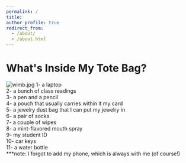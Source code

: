 ```yaml
---
permalink: /
title: 
author_profile: true
redirect_from: 
  - /about/
  - /about.html
---
```

What's Inside My Tote Bag?
======
![wimb.jpg](https://malkry04.github.io/mahraalkhouri.github.io///images/wimb.jpg)
1- a laptop <br />
2- a bunch of class readings <br />
3- a pen and a pencil <br />
4- a pouch that usually carries within it my card <br />
5- a jewelry dust bag that I can put my jewelry in <br />
6- a pair of socks <br />
7- a couple of wipes <br />
8- a mint-flavored mouth spray <br />
9- my student ID <br />
10- car keys <br />
11- a water bottle <br />
***note: I forgot to add my phone, which is always with me (of course!) <br />
